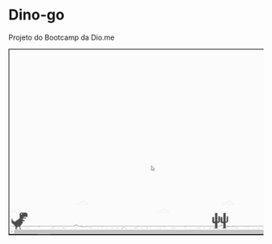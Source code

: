 # Dino-go
Projeto do Bootcamp da Dio.me


<p align="center">
  <img src="img/20220428_201952.gif">
 </p>
